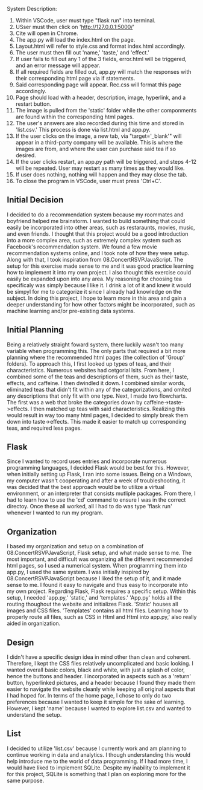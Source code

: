 System Description:
1. Within VSCode, user must type "flask run" into terminal.
2. USser must then click on 'http://127.0.0.1:5000/' 
3. Cite will open in Chrome. 
4. The app.py will load the index.html on the page.
5. Layout.html will refer to style.css and format index.html accordingly.
6. The user must then fill out 'name,' 'taste,' and 'effect.'
7. If user fails to fill out any 1 of the 3 fields, error.html will be triggered, and an error message will appear.
8. If all required fields are filled out, app.py will match the responses with their corresponding html page via if statements.
9. Said corresponding page will appear. Rec.css will format this page accordingly.
10. Page should load with a header, description, image, hyperlink, and a restart button.
11. The image is pulled from the 'static' folder while the other componments are found within the corresponding html pages.
12. The user's answers are also recorded during this time and stored in 'list.csv.' This process is done via list.html and app.py.
13. If the user clicks on the image, a new tab, via "target='_blank'" will appear in a third-party company will be available. This is where the images are from, and where the user can purchase said tea if so desired.
14. If the user clicks restart, an app.py path will be triggered, and steps 4-12 will be repeated. User may restart as many times as they would like.
15. If user does nothing, nothing will happen and they may close the tab.
16. To close the program in VSCode, user must press 'Ctrl+C'.

## Initial Decision
I decided to do a recommendation system because my roommates and boyfriend helped me brainstorm. I wanted to build something that could easily be incorporated into other areas, such as restaraunts, movies, music, and even friends. I thought that this project would be a good introduction into a more complex area, such as extremely complex system such as Facebook's recommendation system. We found a few movie recommendation systems online, and I took note of how they were setup. Along with that, I took inspiration from 08.ConcertRSVPJavaScript. The setup for this exercise made sense to me and it was good practice learning how to implement it into my own project. I also thought this exercise could easily be expanded upon into any area. My reasoning for choosing tea specificaly was simply because I like it. I drink a lot of it and knew it would be simpyl for me to categorize it since I  already had knowledge on the subject. In doing this project, I hope to learn more in this area and gain a deeper understanding for how other factors might be incorporated, such as machine learning and/or pre-existing data systems.

## Initial Planning
Being a relatively straight foward system, there luckily wasn't too many variable when programming this. The only parts that required a bit more planning where the recommended html pages (the collection of 'Group' folders). To approach this, I first looked up types of teas, and their characteristics. Numerous websites had cetgorial lsits. From here, I combined some of the teas and descriptions of them, such as their taste, effects, and caffeine. I then dwindled it down. I combined similar words, eliminated teas that didn't fit within any of the categorizations, and omited any descriptions that only fit with one type. Next, I made two flowcharts. The first was a web that broke the categories down by caffeine->taste->effects. I then matched up teas with said characteristics. Realizing this would result in way too many html pages, I decided to simply break them down into taste->effects. This made it easier to match up corresponding teas, and required less pages. 

## Flask
Since I wanted to record uses entries and incorporate numerous programming languages, I decided Flask would be best for this. However, when initially setting up Flask, I ran into some issues. Being on a Windows, my computer wasn't cooperating and after a week of troubleshooting, it was decided that the best approach would be to utilize a virtual environment, or an interpreter that consists mutliple packages. From there, I had to learn how to use the 'cd' command to ensure I was in the correct directoy. Once these all worked, all I had to do was type 'flask run' whenever I wanted to run my program.

## Organization
I based my organization and setup on a combination of 08.ConcertRSVPJavaScript, Flask setup, and what made sense to me. The most important, and difficult was organizing all the different recommended html pages, so I used a numerical system. When programming them into app.py, I used the same system. I was initially inspired by 08.ConcertRSVPJavaScript because I liked the setup of it, and it made sense to me. I found it easy to navigate and thus easy to incorporate into my own project. Regarding Flask, Flask requires a specific setup. Within this setup, I needed 'app.py,' 'static,' and 'templates.' 'App.py' holds all the routing thoughout the website and initializes Flask. 'Static' houses all images and CSS files. 'Templates' contains all html files. Learning how to properly route all files, such as CSS in Html and Html into app.py,' also really aided in organization. 

## Design
 I didn't have a specific design idea in mind other than clean and coherent. Therefore, I kept the CSS files relatively uncomplicated and basic looking. I wanted overall basic colors, black and white, with just a splash of color, hence the buttons and header. I incorporated in aspects such as a 'return' button, hyperlinked pictures, and a header because I found they made them easier to navigate the website cleanly while keeping all original aspects that I had hoped for. In terms of the home page, I chose to only do two preferences because I wanted to keep it simple for the sake of learning. However, I kept 'name' because I wanted to explore list.csv and wanted to understand the setup.

## List
I decided to utilize 'list.csv' because I currently work and am planning to continue working in data and analytics. I though understanding this would help introduce me to the world of data programming. If I had more time, I would have liked to implement SQLite. Despite my inability to implement it for this project, SQLite is something that I plan on exploring more for the same purpose. 
